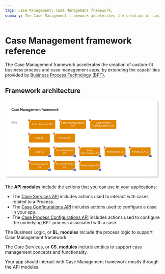 ```yaml
---
tags: Case Management; Case Management framework;
summary: The Case Management framework accelerates the creation of custom-fit business process and case management apps with OutSystems.
---
```


# Case Management framework reference

The Case Management framework accelerates the creation of custom-fit business process and case management apps, by extending the capabilities provided by [Business Process Technology (BPT)](../../../processes/intro.md).

## Framework architecture

![Case Management framework architecture](images/cmf-archi.png)

The **API modules** include the actions that you can use in your applications:

* The [Case Services API](auto/CaseServices_API.final.md) includes actions used to interact with cases related to a Process.
* The [Case Configurations API](auto/CaseConfigurations_API.final.md) includes actions used to configure a case in your app.
* The [Case Process Configurations API](auto/CaseProcessConfigurations_API.final.md) includes actions used to configure the underlying BPT process associated with a case.

The Business Logic, or **BL**, **modules** include the process logic to support Case Management framework.

The Core Services, or **CS**, **modules** include entities to support case management concepts and functionality.

Your app should interact with Case Management framework mostly through the API modules.
